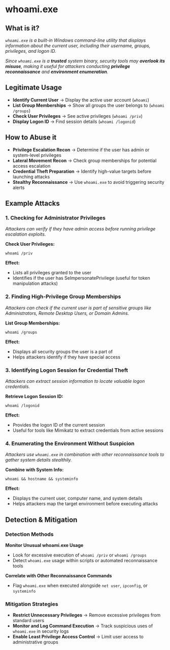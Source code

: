# whoami.exe  

## What is it?  
*`whoami.exe` is a built-in Windows command-line utility that displays information about the current user, including their username, groups, privileges, and logon ID.*

*Since `whoami.exe` is a **trusted** system binary, security tools may **overlook its misuse**, making it useful for attackers conducting **privilege reconnaissance** and **environment enumeration**.*

## Legitimate Usage  
- **Identify Current User** → Display the active user account (`whoami`)  
- **List Group Memberships** → Show all groups the user belongs to (`whoami /groups`)  
- **Check User Privileges** → See active privileges (`whoami /priv`)  
- **Display Logon ID** → Find session details (`whoami /logonid`)  

## How to Abuse it  
- **Privilege Escalation Recon** → Determine if the user has admin or system-level privileges  
- **Lateral Movement Recon** → Check group memberships for potential access escalation  
- **Credential Theft Preparation** → Identify high-value targets before launching attacks  
- **Stealthy Reconnaissance** → Use `whoami.exe` to avoid triggering security alerts  

## Example Attacks  

### 1. Checking for Administrator Privileges  
*Attackers can verify if they have admin access before running privilege escalation exploits.*

**Check User Privileges:**

```
whoami /priv
```

**Effect:**
- Lists all privileges granted to the user  
- Identifies if the user has SeImpersonatePrivilege (useful for token manipulation attacks)  

### 2. Finding High-Privilege Group Memberships  
*Attackers can check if the current user is part of sensitive groups like Administrators, Remote Desktop Users, or Domain Admins.*

**List Group Memberships:**

```
whoami /groups
```

**Effect:**
- Displays all security groups the user is a part of  
- Helps attackers identify if they have special access  

### 3. Identifying Logon Session for Credential Theft  
*Attackers can extract session information to locate valuable logon credentials.*

**Retrieve Logon Session ID:**  

```
whoami /logonid
```

**Effect:**
- Provides the logon ID of the current session  
- Useful for tools like Mimikatz to extract credentials from active sessions  

### 4. Enumerating the Environment Without Suspicion  
*Attackers use `whoami.exe` in combination with other reconnaissance tools to gather system details stealthily.*

**Combine with System Info:**

```
whoami && hostname && systeminfo
```

**Effect:**
- Displays the current user, computer name, and system details  
- Helps attackers map the target environment before executing attacks  

## Detection & Mitigation  

### Detection Methods  
**Monitor Unusual whoami.exe Usage**
- Look for excessive execution of `whoami /priv` or `whoami /groups`  
- Detect `whoami.exe` usage within scripts or automated reconnaissance tools  

**Correlate with Other Reconnaissance Commands**
- Flag `whoami.exe` when executed alongside `net user`, `ipconfig`, or `systeminfo`  

### Mitigation Strategies  
- **Restrict Unnecessary Privileges** → Remove excessive privileges from standard users  
- **Monitor and Log Command Execution** → Track suspicious uses of `whoami.exe` in security logs  
- **Enable Least Privilege Access Control** → Limit user access to administrative groups  
